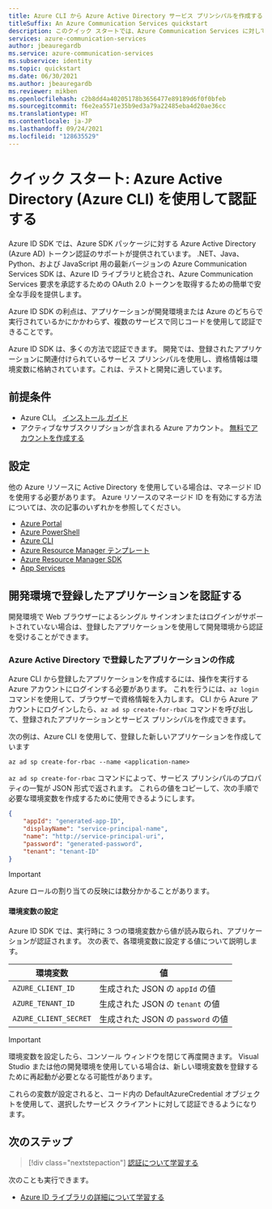 ```yaml
---
title: Azure CLI から Azure Active Directory サービス プリンシパルを作成する
titleSuffix: An Azure Communication Services quickstart
description: このクイック スタートでは、Azure Communication Services に対して認証するためのアプリケーションとサービス プリンシパルを作成します。
services: azure-communication-services
author: jbeauregardb
ms.service: azure-communication-services
ms.subservice: identity
ms.topic: quickstart
ms.date: 06/30/2021
ms.author: jbeauregardb
ms.reviewer: mikben
ms.openlocfilehash: c2b8dd4a40205178b3656477e89189d6f0f0bfeb
ms.sourcegitcommit: f6e2ea5571e35b9ed3a79a22485eba4d20ae36cc
ms.translationtype: HT
ms.contentlocale: ja-JP
ms.lasthandoff: 09/24/2021
ms.locfileid: "128635529"
---
```

# <a name="quickstart-authenticate-using-azure-active-directory-azure-cli"></a>クイック スタート: Azure Active Directory (Azure CLI) を使用して認証する

Azure ID SDK では、Azure SDK パッケージに対する Azure Active Directory (Azure AD) トークン認証のサポートが提供されています。 .NET、Java、Python、および JavaScript 用の最新バージョンの Azure Communication Services SDK は、Azure ID ライブラリと統合され、Azure Communication Services 要求を承認するための OAuth 2.0 トークンを取得するための簡単で安全な手段を提供します。

Azure ID SDK の利点は、アプリケーションが開発環境または Azure のどちらで実行されているかにかかわらず、複数のサービスで同じコードを使用して認証できることです。 

Azure ID SDK は、多くの方法で認証できます。 開発では、登録されたアプリケーションに関連付けられているサービス プリンシパルを使用し、資格情報は環境変数に格納されています。これは、テストと開発に適しています。

## <a name="prerequisites"></a>前提条件

 - Azure CLI。 [インストール ガイド](/cli/azure/install-azure-cli)
 - アクティブなサブスクリプションが含まれる Azure アカウント。 [無料でアカウントを作成する](https://azure.microsoft.com/free)

## <a name="setting-up"></a>設定

他の Azure リソースに Active Directory を使用している場合は、マネージド ID を使用する必要があります。 Azure リソースのマネージド ID を有効にする方法については、次の記事のいずれかを参照してください。

- [Azure Portal](../../../active-directory/managed-identities-azure-resources/qs-configure-portal-windows-vm.md)
- [Azure PowerShell](../../../active-directory/managed-identities-azure-resources/qs-configure-powershell-windows-vm.md)
- [Azure CLI](../../../active-directory/managed-identities-azure-resources/qs-configure-cli-windows-vm.md)
- [Azure Resource Manager テンプレート](../../../active-directory/managed-identities-azure-resources/qs-configure-template-windows-vm.md)
- [Azure Resource Manager SDK](../../../active-directory/managed-identities-azure-resources/qs-configure-sdk-windows-vm.md)
- [App Services](../../../app-service/overview-managed-identity.md)

## <a name="authenticate-a-registered-application-in-the-development-environment"></a>開発環境で登録したアプリケーションを認証する

開発環境で Web ブラウザーによるシングル サインオンまたはログインがサポートされていない場合は、登録したアプリケーションを使用して開発環境から認証を受けることができます。

### <a name="creating-an-azure-active-directory-registered-application"></a>Azure Active Directory で登録したアプリケーションの作成

Azure CLI から登録したアプリケーションを作成するには、操作を実行する Azure アカウントにログインする必要があります。 これを行うには、`az login` コマンドを使用して、ブラウザーで資格情報を入力します。 CLI から Azure アカウントにログインしたら、`az ad sp create-for-rbac` コマンドを呼び出して、登録されたアプリケーションとサービス プリンシパルを作成できます。

次の例は、Azure CLI を使用して、登録した新しいアプリケーションを作成しています

```azurecli
az ad sp create-for-rbac --name <application-name> 
```

`az ad sp create-for-rbac` コマンドによって、サービス プリンシパルのプロパティの一覧が JSON 形式で返されます。 これらの値をコピーして、次の手順で必要な環境変数を作成するために使用できるようにします。

```json
{
    "appId": "generated-app-ID",
    "displayName": "service-principal-name",
    "name": "http://service-principal-uri",
    "password": "generated-password",
    "tenant": "tenant-ID"
}
```
> [!IMPORTANT]
> Azure ロールの割り当ての反映には数分かかることがあります。

#### <a name="set-environment-variables"></a>環境変数の設定

Azure ID SDK では、実行時に 3 つの環境変数から値が読み取られ、アプリケーションが認証されます。 次の表で、各環境変数に設定する値について説明します。

| 環境変数  | 値                                    |
| --------------------- | ---------------------------------------- |
| `AZURE_CLIENT_ID`     | 生成された JSON の `appId` の値    |
| `AZURE_TENANT_ID`     | 生成された JSON の `tenant` の値   |
| `AZURE_CLIENT_SECRET` | 生成された JSON の `password` の値 |

> [!IMPORTANT]
> 環境変数を設定したら、コンソール ウィンドウを閉じて再度開きます。 Visual Studio または他の開発環境を使用している場合は、新しい環境変数を登録するために再起動が必要となる可能性があります。

これらの変数が設定されると、コード内の DefaultAzureCredential オブジェクトを使用して、選択したサービス クライアントに対して認証できるようになります。

## <a name="next-steps"></a>次のステップ

> [!div class="nextstepaction"]
> [認証について学習する](../../concepts/authentication.md)

次のことも実行できます。

- [Azure ID ライブラリの詳細について学習する](/dotnet/api/overview/azure/identity-readme)
